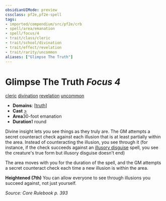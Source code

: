 ```yaml
---
obsidianUIMode: preview
cssclass: pf2e,pf2e-spell
tags:
- imported/compendium/src/pf2e/crb
- spell/area/emanation
- spell/focus/4
- trait/class/cleric
- trait/school/divination
- trait/effect/revelation
- trait/rarity/uncommon
aliases: ["Glimpse The Truth"]
---
```

# Glimpse The Truth *Focus 4*   
[cleric](rules/traits/cleric.md)  [divination](divination.md)  [revelation](revelation.md)  [uncommon](uncommon.md)  

- **Domains**: [[truth](../setting/domains.md#Truth)]
- **Cast** [>](chapter-9-playing-the-game.md#Actions "Single Action") 
- **Area**30-foot emanation
- **Duration**1 round

Divine insight lets you see things as they truly are. The GM attempts a secret counteract check against each illusion that is at least partially within the area. Instead of counteracting the illusion, you see through it (for instance, if the check succeeds against an [illusory disguise](illusory-disguise.md) spell, you see the creature's true form but illusory disguise doesn't end)

The area moves with you for the duration of the spell, and the GM attempts a secret counteract check each time a new illusion is within the area.

**Heightened (7th)** You can allow everyone to see through illusions you succeed against, not just yourself.

*Source: Core Rulebook p. 393*